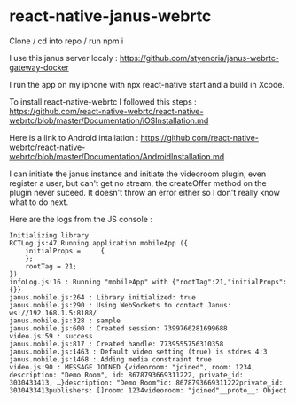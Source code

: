# react-native-janus-webrtc

Clone / cd into repo / run npm i

I use this janus server localy : https://github.com/atyenoria/janus-webrtc-gateway-docker

I run the app on my iphone with npx react-native start and a build in Xcode.

To install react-native-webrtc I followed this steps : https://github.com/react-native-webrtc/react-native-webrtc/blob/master/Documentation/iOSInstallation.md

Here is a link to Android intallation : https://github.com/react-native-webrtc/react-native-webrtc/blob/master/Documentation/AndroidInstallation.md

I can initiate the janus instance and initiate the videoroom plugin, even register a user, but can't get no stream, the createOffer method on the plugin never suceed. It doesn't throw an error either so I don't really know what to do next.

Here are the logs from the JS console : 

```
Initializing library
RCTLog.js:47 Running application mobileApp ({
    initialProps =     {
    };
    rootTag = 21;
})
infoLog.js:16 : Running "mobileApp" with {"rootTag":21,"initialProps":{}}
janus.mobile.js:264 : Library initialized: true
janus.mobile.js:290 : Using WebSockets to contact Janus: ws://192.168.1.5:8188/
janus.mobile.js:328 : sample
janus.mobile.js:600 : Created session: 7399766281699688
video.js:59 : success
janus.mobile.js:817 : Created handle: 7739555756310358
janus.mobile.js:1463 : Default video setting (true) is stdres 4:3
janus.mobile.js:1468 : Adding media constraint true
video.js:90 : MESSAGE JOINED {videoroom: "joined", room: 1234, description: "Demo Room", id: 8678793669311222, private_id: 3030433413, …}description: "Demo Room"id: 8678793669311222private_id: 3030433413publishers: []room: 1234videoroom: "joined"__proto__: Object
```
